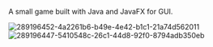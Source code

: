 A small game built with Java and JavaFX for GUI.

![289196452-4a2261b6-b49e-4e42-b1c1-21a74d562011](https://github.com/djolemtr/TicTacToe/assets/113414071/e342d346-d462-4e6e-88e8-5a00bde32266)
![289196447-5410548c-26c1-44d8-92f0-8794adb350eb](https://github.com/djolemtr/TicTacToe/assets/113414071/ca96f812-5bcc-46a7-ab28-211846f1bd8c)
